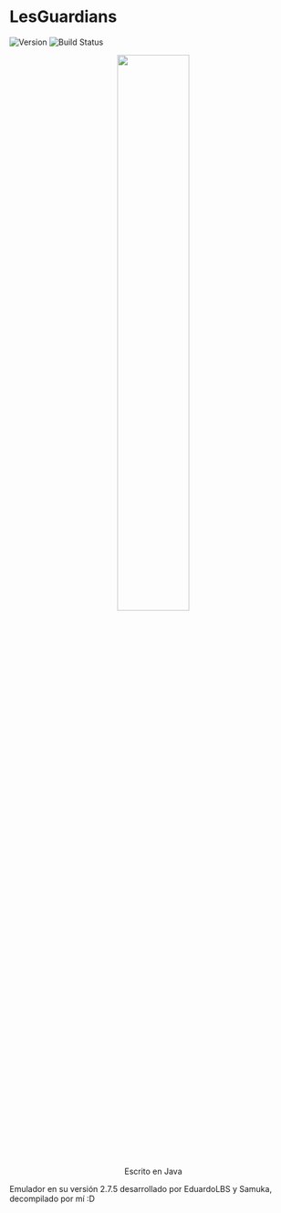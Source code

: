 # LesGuardians
![Version](https://img.shields.io/badge/Version-2.7.5-green.svg) ![Build Status](https://img.shields.io/badge/build-WIP-green.svg)

<p align="center"><img src="https://i.imgur.com/SubpjnI.png" width="50%"><br>Escrito en Java</p>

Emulador en su versión 2.7.5 desarrollado por EduardoLBS y Samuka, decompilado por mí :D



